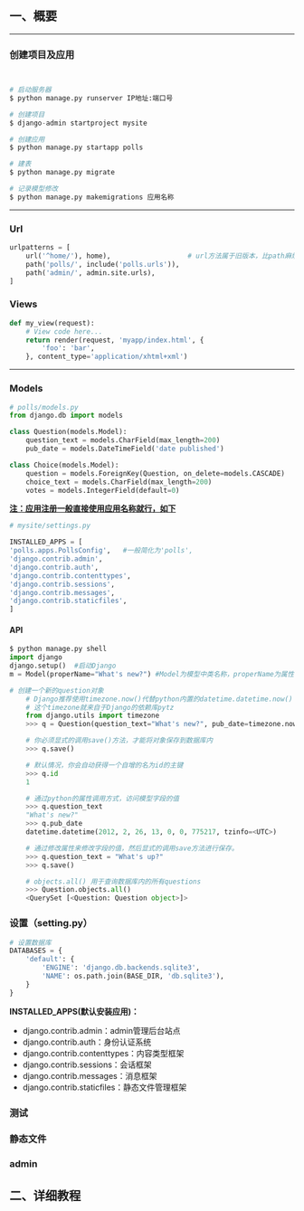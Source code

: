 ## 一、概要

----

### 创建项目及应用

```Python


# 启动服务器
$ python manage.py runserver IP地址:端口号

# 创建项目
$ django-admin startproject mysite

# 创建应用
$ python manage.py startapp polls

# 建表
$ python manage.py migrate

# 记录模型修改
$ python manage.py makemigrations 应用名称
```

---

### Url

```python
urlpatterns = [
	url('^home/'), home), 					# url方法属于旧版本，比path麻烦，推荐使用path
    path('polls/', include('polls.urls')),
    path('admin/', admin.site.urls),
]
```

### Views

```python
def my_view(request):
    # View code here...
    return render(request, 'myapp/index.html', {
        'foo': 'bar',
    }, content_type='application/xhtml+xml')
```

---

### Models

```python
# polls/models.py
from django.db import models

class Question(models.Model):
    question_text = models.CharField(max_length=200)
    pub_date = models.DateTimeField('date published')

class Choice(models.Model):
    question = models.ForeignKey(Question, on_delete=models.CASCADE)
    choice_text = models.CharField(max_length=200)
    votes = models.IntegerField(default=0)
```

**<u>注：应用注册一般直接使用应用名称就行，如下</u>**

```python
# mysite/settings.py

INSTALLED_APPS = [
'polls.apps.PollsConfig',	#一般简化为'polls',
'django.contrib.admin',
'django.contrib.auth',
'django.contrib.contenttypes',
'django.contrib.sessions',
'django.contrib.messages',
'django.contrib.staticfiles',
]
```

#### API

```python
$ python manage.py shell
import django
django.setup()	#启动Django
m = Model(properName="What's new?") #Model为模型中类名称，properName为属性名

# 创建一个新的question对象
    # Django推荐使用timezone.now()代替python内置的datetime.datetime.now()
    # 这个timezone就来自于Django的依赖库pytz
    from django.utils import timezone
    >>> q = Question(question_text="What's new?", pub_date=timezone.now())

    # 你必须显式的调用save()方法，才能将对象保存到数据库内
    >>> q.save()

    # 默认情况，你会自动获得一个自增的名为id的主键
    >>> q.id
    1

    # 通过python的属性调用方式，访问模型字段的值
    >>> q.question_text
    "What's new?"
    >>> q.pub_date
    datetime.datetime(2012, 2, 26, 13, 0, 0, 775217, tzinfo=<UTC>)

    # 通过修改属性来修改字段的值，然后显式的调用save方法进行保存。
    >>> q.question_text = "What's up?"
    >>> q.save()

    # objects.all() 用于查询数据库内的所有questions
    >>> Question.objects.all()
    <QuerySet [<Question: Question object>]>

```



### 设置（setting.py）

```python
# 设置数据库
DATABASES = {
    'default': {
        'ENGINE': 'django.db.backends.sqlite3',
        'NAME': os.path.join(BASE_DIR, 'db.sqlite3'),
    }
}
```



**INSTALLED_APPS(默认安装应用)：**

- django.contrib.admin：admin管理后台站点
- django.contrib.auth：身份认证系统
- django.contrib.contenttypes：内容类型框架
- django.contrib.sessions：会话框架
- django.contrib.messages：消息框架
- django.contrib.staticfiles：静态文件管理框架



### 测试



### 静态文件



### admin



## 二、详细教程

